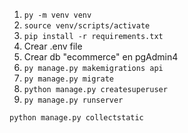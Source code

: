 1. `py -m venv venv`
2. `source venv/scripts/activate`
3. `pip install -r requirements.txt`
4. Crear .env file
5. Crear db "ecommerce" en pgAdmin4
6. `py manage.py makemigrations api`
7. `py manage.py migrate`
8. `python manage.py createsuperuser`
9. `py manage.py runserver`

`python manage.py collectstatic`
